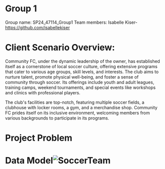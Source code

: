 # Group 1
Group name: 
SP24_47114_Group1
Team members:
Isabelle Kiser- https://github.com/isabellekiser

# Client Scenario Overview:

Community FC, under the dynamic leadership of the owner, has established itself as a cornerstone of local soccer culture, offering extensive programs that cater to various age groups, skill levels, and interests. The club aims to nurture talent, promote physical well-being, and foster a sense of community through soccer. Its offerings include youth and adult leagues, training camps, weekend tournaments, and special events like workshops and clinics with professional players.

The club's facilities are top-notch, featuring multiple soccer fields, a clubhouse with locker rooms, a gym, and a merchandise shop. Community FC prides itself on its inclusive environment, welcoming members from various backgrounds to participate in its programs.

# Project Problem
# Data Model![SoccerTeam](https://github.com/isabellekiser/soccerTeam/assets/149964200/73b3335d-aba2-4f41-bdd7-81c743847b99)
